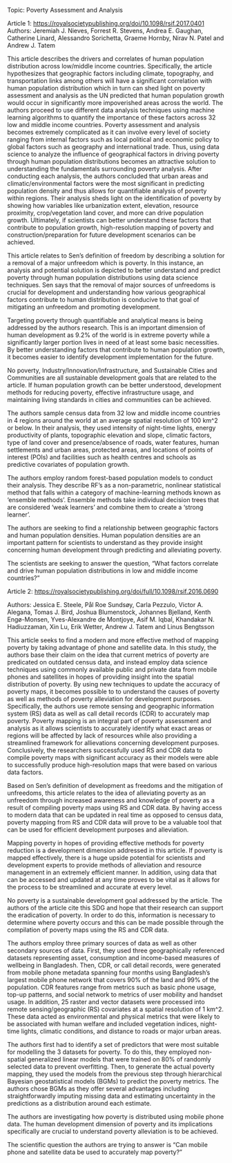 
Topic: Poverty Assessment and Analysis

Article 1: https://royalsocietypublishing.org/doi/10.1098/rsif.2017.0401
Authors: Jeremiah J. Nieves, Forrest R. Stevens, Andrea E. Gaughan, Catherine Linard, Alessandro Sorichetta, Graeme Hornby, Nirav N. Patel and Andrew J. Tatem
	
This article describes the drivers and correlates of human population distribution across low/middle income countries. Specifically, the article hypothesizes that geographic factors including climate, topography, and transportation links among others will have a significant correlation with human population distribution which in turn can shed light on poverty assessment and analysis as the UN predicted that human population growth would occur in significantly more impoverished areas across the world. The authors proceed to use different data analysis techniques using machine learning algorithms to quantify the importance of these factors across 32 low and middle income countries. Poverty assessment and analysis becomes extremely complicated as it can involve every level of society ranging from internal factors such as local political and economic policy to global factors such as geography and international trade. Thus, using data science to analyze the influence of geographical factors in driving poverty through human population distributions becomes an attractive solution to understanding the fundamentals surrounding poverty analysis. After conducting each analysis, the authors concluded that urban areas and climatic/environmental factors were the most significant in predicting population density and thus allows for quantifiable analysis of poverty within regions. Their analysis sheds light on the identification of poverty by showing how variables like urbanization extent, elevation, resource proximity, crop/vegetation land cover, and more can drive population growth. Ultimately, if scientists can better understand these factors that contribute to population growth, high-resolution mapping of poverty and construction/preparation for future development scenarios can be achieved. 

This article relates to Sen’s definition of freedom by describing a solution for a removal of a major unfreedom which is poverty. In this instance, an analysis and potential solution is depicted to better understand and predict poverty through human population distributions using data science techniques. Sen says that the removal of major sources of unfreedoms is crucial for development and understanding how various geographical factors contribute to human distribution is conducive to that goal of mitigating an unfreedom and promoting development. 

Targeting poverty through quantifiable and analytical means is being addressed by the authors research. This is an important dimension of human development as 9.2% of the world is in extreme poverty while a significantly larger portion lives in need of at least some basic necessities. By better understanding factors that contribute to human population growth, it becomes easier to identify development implementation for the future.

No poverty, Industry/Innovation/Infrastructure, and Sustainable Cities and Communities are all sustainable development goals that are related to the article. If human population growth can be better understood, development methods for reducing poverty, effective infrastructure usage, and maintaining living standards in cities and communities can be achieved. 

The authors sample census data from 32 low and middle income countries in 4 regions around the world at an average spatial resolution of 100 km^2 or below. In their analysis, they used intensity of night-time lights, energy productivity of plants, topographic elevation and slope, climatic factors, type of land cover and presence/absence of roads, water features, human settlements and urban areas, protected areas, and locations of points of interest (POIs) and facilities such as health centres and schools as predictive covariates of population growth. 

The authors employ random forest-based population models to conduct their analysis. They describe RF’s as a non-parametric, nonlinear statistical method that falls within a category of machine-learning methods known as ‘ensemble methods’. Ensemble methods take individual decision trees that are considered ‘weak learners’ and combine them to create a ‘strong learner’.

The authors are seeking to find a relationship between geographic factors and human population densities. Human population densities are an important pattern for scientists to understand as they provide insight concerning human development through predicting and alleviating poverty. 

The scientists are seeking to answer the question, “What factors correlate and drive human population distributions in low and middle income countries?”

Article 2: https://royalsocietypublishing.org/doi/full/10.1098/rsif.2016.0690

Authors: Jessica E. Steele, Pål Roe Sundsøy, Carla Pezzulo, Victor A. Alegana, Tomas J. Bird, Joshua Blumenstock, Johannes Bjelland, Kenth Engø-Monsen, Yves-Alexandre de Montjoye, Asif M. Iqbal, Khandakar N. Hadiuzzaman, Xin Lu, Erik Wetter, Andrew J. Tatem and Linus Bengtsson 

This article seeks to find a modern and more effective method of mapping poverty by taking advantage of phone and satellite data. In this study, the authors base their claim on the idea that current metrics of poverty are predicated on outdated census data, and instead employ data science techniques using commonly available public and private data from mobile phones and satellites in hopes of providing insight into the spatial distribution of poverty. By using new techniques to update the accuracy of poverty maps, it becomes possible to to understand the causes of poverty as well as methods of poverty alleviation for development purposes. Specifically, the authors use remote sensing and geographic information system (RS) data as well as call detail records (CDR) to accurately map poverty. Poverty mapping is an integral part of poverty assessment and analysis as it allows scientists to accurately identify what exact areas or regions will be affected by lack of resources while also providing a streamlined framework for allievations concerning development purposes. Conclusively, the researchers successfully used RS and CDR data to compile poverty maps with significant accuracy as their models were able to successfully produce high-resolution maps that were based on various data factors. 

Based on Sen’s definition of development as freedoms and the mitigation of unfreedoms, this article relates to the idea of alleviating poverty as an unfreedom through increased awareness and knowledge of poverty as a result of compiling poverty maps using RS and CDR data. By having access to modern data that can be updated in real time as opposed to census data, poverty mapping from RS and CDR data will prove to be a valuable tool that can be used for efficient development purposes and alleviation. 

Mapping poverty in hopes of providing effective methods for poverty reduction is a development dimension addressed in this article. If poverty is mapped effectively, there is a huge upside potential for scientists and development experts to provide methods of alleviation and resource management in an extremely efficient manner. In addition, using data that can be accessed and updated at any time proves to be vital as it allows for the process to be streamlined and accurate at every level. 

No poverty is a sustainable development goal addressed by the article. The authors of the article cite this SDG and hope that their research can support the eradication of poverty. In order to do this, information is necessary to determine where poverty occurs and this can be made possible through the compilation of poverty maps using the RS and CDR data. 

The authors employ three primary sources of data as well as other secondary sources of data. First, they used three geographically referenced datasets representing asset, consumption and income-based measures of wellbeing in Bangladesh. Then, CDR, or call detail records, were generated from mobile phone metadata spanning four months using Bangladesh’s largest mobile phone network that covers 90% of the land and 99% of the population. CDR features range from metrics such as basic phone usage, top-up patterns, and social network to metrics of user mobility and handset usage. In addition, 25 raster and vector datasets were processed into remote sensing/geographic (RS) covariates at a spatial resolution of 1 km^2. These data acted as environmental and physical metrics that were likely to be associated with human welfare and included vegetation indices, night-time lights, climatic conditions, and distance to roads or major urban areas.

The authors first had to identify a set of predictors that were most suitable for modelling the 3 datasets for poverty. To do this, they employed non-spatial generalized linear models that were trained on 80% of randomly selected data to prevent overfitting. Then, to generate the actual poverty mapping, they used the models from the previous step through hierarchical Bayesian geostatistical models (BGMs) to predict the poverty metrics. The authors chose BGMs as they offer several advantages including straightforwardly imputing missing data and estimating uncertainty in the predictions as a distribution around each estimate.

The authors are investigating how poverty is distributed using mobile phone data. The human development dimension of poverty and its implications specifically are crucial to understand poverty alleviation is to be achieved.

The scientific question the authors are trying to answer is “Can mobile phone and satellite data be used to accurately map poverty?”

